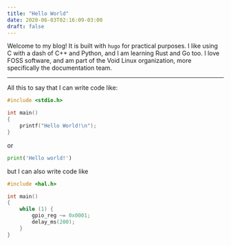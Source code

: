 ```yaml
---
title: "Hello World"
date: 2020-06-03T02:16:09-03:00
draft: false
---
```


Welcome to my blog! It is built with `hugo` for practical purposes. I like using
C with a dash of C++ and Python, and I am learning Rust and Go too. I love FOSS
software, and am part of the Void Linux organization, more specifically the
documentation team.

---

All this to say that I can write code like:

```cpp
#include <stdio.h>

int main()
{
	printf("Hello World!\n");
}
```

or

```python
print('Hello world!')
```

but I can also write code like

```cpp
#include <hal.h>

int main()
{
	while (1) {
		gpio_reg ~= 0x0001;
		delay_ms(200);
	}
}
```
